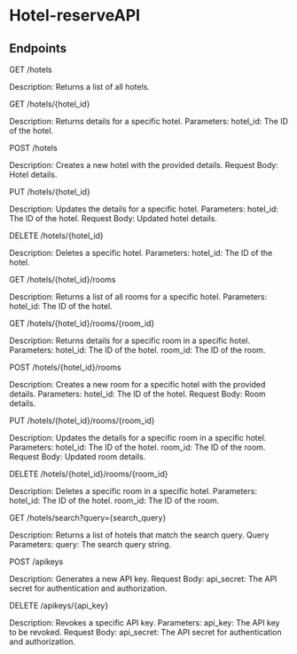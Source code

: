 # Hotel-reserveAPI

## Endpoints


GET /hotels

Description: Returns a list of all hotels.


GET /hotels/{hotel_id}

Description: Returns details for a specific hotel.
Parameters:
hotel_id: The ID of the hotel.


POST /hotels

Description: Creates a new hotel with the provided details.
Request Body: Hotel details.


PUT /hotels/{hotel_id}

Description: Updates the details for a specific hotel.
Parameters:
hotel_id: The ID of the hotel.
Request Body: Updated hotel details.


DELETE /hotels/{hotel_id}

Description: Deletes a specific hotel.
Parameters:
hotel_id: The ID of the hotel.


GET /hotels/{hotel_id}/rooms

Description: Returns a list of all rooms for a specific hotel.
Parameters:
hotel_id: The ID of the hotel.


GET /hotels/{hotel_id}/rooms/{room_id}

Description: Returns details for a specific room in a specific hotel.
Parameters:
hotel_id: The ID of the hotel.
room_id: The ID of the room.


POST /hotels/{hotel_id}/rooms

Description: Creates a new room for a specific hotel with the provided details.
Parameters:
hotel_id: The ID of the hotel.
Request Body: Room details.


PUT /hotels/{hotel_id}/rooms/{room_id}

Description: Updates the details for a specific room in a specific hotel.
Parameters:
hotel_id: The ID of the hotel.
room_id: The ID of the room.
Request Body: Updated room details.


DELETE /hotels/{hotel_id}/rooms/{room_id}

Description: Deletes a specific room in a specific hotel.
Parameters:
hotel_id: The ID of the hotel.
room_id: The ID of the room.


GET /hotels/search?query={search_query}

Description: Returns a list of hotels that match the search query.
Query Parameters:
query: The search query string.


POST /apikeys

Description: Generates a new API key.
Request Body:
api_secret: The API secret for authentication and authorization.


DELETE /apikeys/{api_key}

Description: Revokes a specific API key.
Parameters:
api_key: The API key to be revoked.
Request Body:
api_secret: The API secret for authentication and authorization.
